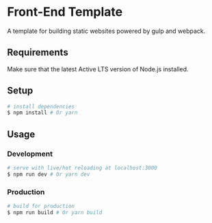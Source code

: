# Front-End Template

A template for building static websites powered by gulp and webpack.

## Requirements

Make sure that the latest Active LTS version of Node.js installed.

## Setup

```bash
# install dependencies
$ npm install # Or yarn
```

## Usage

### Development

```bash
# serve with live/hot reloading at localhost:3000
$ npm run dev # Or yarn dev
```

### Production

```bash
# build for production
$ npm run build # Or yarn build
```

